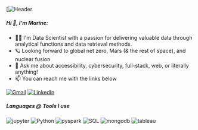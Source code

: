 [![Header](https://contentstatic.techgig.com/thumb/msid-76248534,width-460,resizemode-4/5-Data-Science-and-Analytics-jobs-for-freshers.jpg?75791)

##### Hi 👋, I'm Marine:

- 👩‍💻 I'm Data Scientist with a passion for delivering valuable data through analytical functions and data retrieval methods.
- 🪐 Looking forward to global net zero, Mars (& the rest of space), and nuclear fusion
- :speech_balloon: Ask me about accessibility, cybersecurity, full-stack, web, or literally anything!
- :mailbox: You can reach me with the links below

[![Gmail](https://img.shields.io/badge/-GMAIL-D14836?style=for-the-badge&logo=gmail&logoColor=white)](mailto:marine.alraqdi@gmail.com)
[![LinkedIn](https://img.shields.io/badge/-LINKEDIN-0077B5?style=for-the-badge&logo=linkedin&logoColor=white)](https://www.linkedin.com/in/marine-alraqdi-8450a41a1)


##### Languages @ Tools I use

![jupyter](https://www.pythonforfinance.net/wp-content/uploads/2019/07/Jupyter.jpg)
![Python](https://img.shields.io/badge/-Python-000000?style=flat&logo=python)
![pyspark](https://miro.medium.com/max/800/1*nPcdyVwgcuEZiEZiRqApug.jpeg)
![SQL](https://img.shields.io/badge/-SQL-000000?style=flat&logo=postgresql)
![mongodb](https://infinapps.com/wp-content/uploads/2018/10/mongodb-logo.png)
![tableau](https://analyticstraininghub.com/wp-content/uploads/2020/10/icon-tableau.png)



